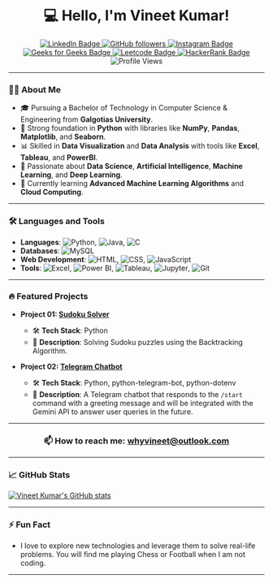 
<h1 align="center">💻 Hello, I'm Vineet Kumar!</h1>

<p align="center">
  <a href="https://www.linkedin.com/in/whyvineet/">
    <img src="https://img.shields.io/badge/-VineetKumar-blue?style=flat&logo=Linkedin&logoColor=white" alt="LinkedIn Badge">
  </a>
  <a href="https://github.com/whyvineet">
    <img src="https://img.shields.io/github/followers/whyvineet?label=Follow&style=social" alt="GitHub followers">
  </a>
  <a href="https://www.instagram.com/whyvineet">
    <img src="https://img.shields.io/badge/-@whyvineet-E4405F?style=flat&logo=Instagram&logoColor=white" alt="Instagram Badge">
  </a>
  <a href="https://www.geeksforgeeks.org/user/whyvineet/">
    <img src="https://img.shields.io/badge/-GeeksforGeeks-0F9D58?style=flat&logo=GeeksforGeeks&logoColor=white" alt="Geeks for Geeks Badge">
  </a>
  <a href="https://leetcode.com/u/whyvineet/">
    <img src="https://img.shields.io/badge/-Leetcode-FFA116?style=flat&logo=leetcode&logoColor=white" alt="Leetcode Badge">
  </a>
  <a href="https://www.hackerrank.com/profile/whyvineet">
    <img src="https://img.shields.io/badge/-HackerRank-2EC866?style=flat&logo=HackerRank&logoColor=white" alt="HackerRank Badge">
  </a>
  <img src="https://komarev.com/ghpvc/?username=whyvineet&color=brightgreen" alt="Profile Views">
</p>

---

### 👨‍💻 About Me

- 🎓 Pursuing a Bachelor of Technology in Computer Science & Engineering from **Galgotias University**.
- 🐍 Strong foundation in **Python** with libraries like **NumPy**, **Pandas**, **Matplotlib**, and **Seaborn**.
- 📊 Skilled in **Data Visualization** and **Data Analysis** with tools like **Excel**, **Tableau**, and **PowerBI**.
- 🚀 Passionate about **Data Science**, **Artificial Intelligence**, **Machine Learning**, and **Deep Learning**.
- 🌱 Currently learning **Advanced Machine Learning Algorithms** and **Cloud Computing**.

---

### 🛠️ Languages and Tools

- **Languages**: ![Python](https://img.shields.io/badge/-Python-000?&logo=python), ![Java](https://img.shields.io/badge/-Java-000?&logo=java), ![C](https://img.shields.io/badge/-C-000?&logo=c)
- **Databases**: ![MySQL](https://img.shields.io/badge/-MySQL-000?&logo=mysql)
- **Web Development**: ![HTML](https://img.shields.io/badge/-HTML-000?&logo=html5), ![CSS](https://img.shields.io/badge/-CSS-000?&logo=css3), ![JavaScript](https://img.shields.io/badge/-JavaScript-000?&logo=javascript)
- **Tools**: ![Excel](https://img.shields.io/badge/-Excel-000?&logo=microsoft-excel), ![Power BI](https://img.shields.io/badge/-Power%20BI-000?&logo=power-bi), ![Tableau](https://img.shields.io/badge/-Tableau-000?&logo=tableau), ![Jupyter](https://img.shields.io/badge/-Jupyter-000?&logo=jupyter), ![Git](https://img.shields.io/badge/-Git-000?&logo=git)

---

### 🔥 Featured Projects

- **Project 01: [Sudoku Solver](https://github.com/whyvineet/sudoku-solver)**

  - 🛠 **Tech Stack**: Python
  - 🌟 **Description**: Solving Sudoku puzzles using the Backtracking Algorithm.

- **Project 02: [Telegram Chatbot](https://github.com/whyvineet/telegram-bot)**

  - 🛠 **Tech Stack**: Python, python-telegram-bot, python-dotenv
  - 🌟 **Description**: A Telegram chatbot that responds to the `/start` command with a greeting message and will be integrated with the Gemini API to answer user queries in the future.


---

<h3 align="center">📫 How to reach me: <a href="mailto:whyvineet@outlook.com">whyvineet@outlook.com</a></h3>

---

### 📈 GitHub Stats

<div align="left">
  <a href="https://github.com/whyvineet">
    <img src="https://github-readme-stats.vercel.app/api?username=whyvineet&show_icons=true&theme=radical" alt="Vineet Kumar's GitHub stats" />
  </a>
</div>

---

### ⚡ Fun Fact

- I love to explore new technologies and leverage them to solve real-life problems. You will find me playing Chess or Football when I am not coding.

---
